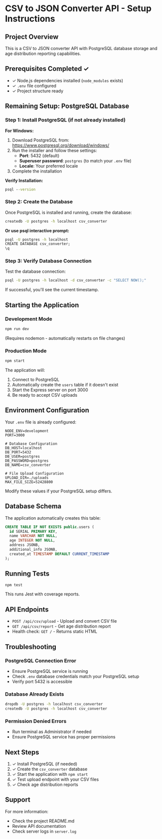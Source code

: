 # CSV to JSON Converter API - Setup Instructions

## Project Overview
This is a CSV to JSON converter API with PostgreSQL database storage and age distribution reporting capabilities.

## Prerequisites Completed ✓
- ✓ Node.js dependencies installed (`node_modules` exists)
- ✓ `.env` file configured
- ✓ Project structure ready

## Remaining Setup: PostgreSQL Database

### Step 1: Install PostgreSQL (if not already installed)

**For Windows:**
1. Download PostgreSQL from: https://www.postgresql.org/download/windows/
2. Run the installer and follow these settings:
   - **Port**: 5432 (default)
   - **Superuser password**: `postgres` (to match your `.env` file)
   - **Locale**: Your preferred locale
3. Complete the installation

**Verify Installation:**
```cmd
psql --version
```

### Step 2: Create the Database

Once PostgreSQL is installed and running, create the database:

```cmd
createdb -U postgres -h localhost csv_converter
```

**Or use psql interactive prompt:**
```cmd
psql -U postgres -h localhost
CREATE DATABASE csv_converter;
\q
```

### Step 3: Verify Database Connection

Test the database connection:
```cmd
psql -U postgres -h localhost -d csv_converter -c "SELECT NOW();"
```

If successful, you'll see the current timestamp.

## Starting the Application

### Development Mode
```cmd
npm run dev
```
(Requires nodemon - automatically restarts on file changes)

### Production Mode
```cmd
npm start
```

The application will:
1. Connect to PostgreSQL
2. Automatically create the `users` table if it doesn't exist
3. Start the Express server on port 3000
4. Be ready to accept CSV uploads

## Environment Configuration

Your `.env` file is already configured:
```properties
NODE_ENV=development
PORT=3000

# Database Configuration
DB_HOST=localhost
DB_PORT=5432
DB_USER=postgres
DB_PASSWORD=postgres
DB_NAME=csv_converter

# File Upload Configuration
UPLOAD_DIR=./uploads
MAX_FILE_SIZE=52428800
```

Modify these values if your PostgreSQL setup differs.

## Database Schema

The application automatically creates this table:

```sql
CREATE TABLE IF NOT EXISTS public.users (
  id SERIAL PRIMARY KEY,
  name VARCHAR NOT NULL,
  age INTEGER NOT NULL,
  address JSONB,
  additional_info JSONB,
  created_at TIMESTAMP DEFAULT CURRENT_TIMESTAMP
);
```

## Running Tests

```cmd
npm test
```

This runs Jest with coverage reports.

## API Endpoints

- `POST /api/csv/upload` - Upload and convert CSV file
- `GET /api/csv/report` - Get age distribution report
- Health check: `GET /` - Returns static HTML

## Troubleshooting

### PostgreSQL Connection Error
- Ensure PostgreSQL service is running
- Check `.env` database credentials match your PostgreSQL setup
- Verify port 5432 is accessible

### Database Already Exists
```cmd
dropdb -U postgres -h localhost csv_converter
createdb -U postgres -h localhost csv_converter
```

### Permission Denied Errors
- Run terminal as Administrator if needed
- Ensure PostgreSQL service has proper permissions

## Next Steps

1. ✓ Install PostgreSQL (if needed)
2. ✓ Create the `csv_converter` database
3. ✓ Start the application with `npm start`
4. ✓ Test upload endpoint with your CSV files
5. ✓ Check age distribution reports

## Support

For more information:
- Check the project README.md
- Review API documentation
- Check server logs in `server.log`
